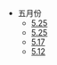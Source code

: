 - 五月份
	- [5.25](<learning/5.30>)
	- [5.25](<learning/5.25>)
	- [5.17](<learning/5.17>)
	- [5.12](<learning/5.12>)
	
